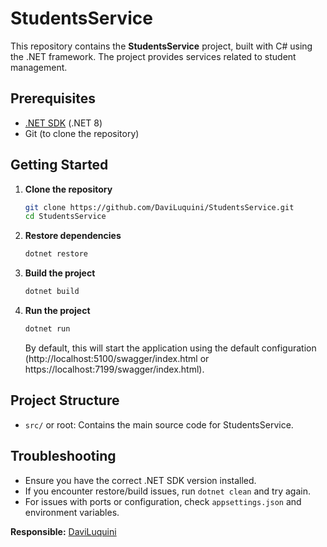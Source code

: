 # StudentsService

This repository contains the **StudentsService** project, built with C# using the .NET framework. The project provides services related to student management.

## Prerequisites

- [.NET SDK](https://dotnet.microsoft.com/download) (.NET 8)
- Git (to clone the repository)

## Getting Started

1. **Clone the repository**

   ```bash
   git clone https://github.com/DaviLuquini/StudentsService.git
   cd StudentsService
   ```

2. **Restore dependencies**

   ```bash
   dotnet restore
   ```

3. **Build the project**

   ```bash
   dotnet build
   ```

4. **Run the project**

   ```bash
   dotnet run
   ```

   By default, this will start the application using the default configuration (http://localhost:5100/swagger/index.html or https://localhost:7199/swagger/index.html).

## Project Structure

- `src/` or root: Contains the main source code for StudentsService.

## Troubleshooting

- Ensure you have the correct .NET SDK version installed.
- If you encounter restore/build issues, run `dotnet clean` and try again.
- For issues with ports or configuration, check `appsettings.json` and environment variables.


**Responsible:** [DaviLuquini](https://github.com/DaviLuquini)
